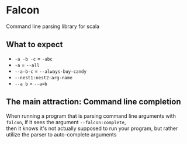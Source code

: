 
# Falcon

Command line parsing library for scala

## What to expect

- `-a -b -c` = `-abc`
- `-a` = `--all`
- `--a-b-c` = `--always-buy-candy`
- `--nest1:nest2:arg-name`
- `--a b` = `--a=b`

## The main attraction: Command line completion

When running a program that is parsing command line arguments with `falcon`, if it sees the argument `--falcon:complete`,  
then it knows it's not actually supposed to run your program, but rather utilize the parser to auto-complete arguments

